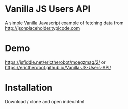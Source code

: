 # Vanilla JS Users API
A simple Vanilla Javascript example of fetching data from http://jsonplaceholder.typicode.com

# Demo
https://jsfiddle.net/erictherobot/moegzmag/2/ or https://erictherobot.github.io/Vanilla-JS-Users-API/

# Installation
Download / clone and open index.html

